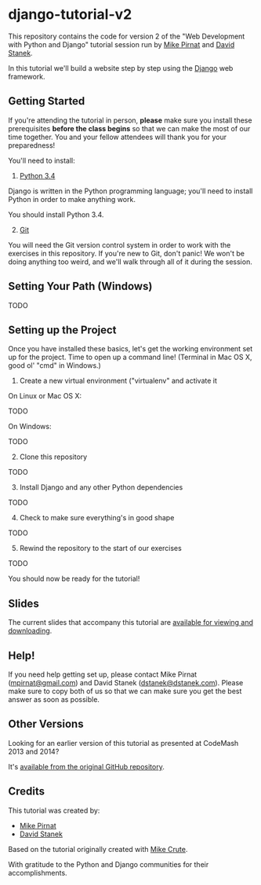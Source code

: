 django-tutorial-v2
==================

This repository contains the code for version 2 of the
"Web Development with Python and Django" tutorial session run by
[Mike Pirnat][mpirnat] and [David Stanek][dstanek].

In this tutorial we'll build a website step by step
using the [Django][django] web framework.

Getting Started
---------------

If you're attending the tutorial in person,
**please** make sure you install these prerequisites
**before the class begins**
so that we can make the most of our time together.
You and your fellow attendees will
thank you for your preparedness!

You'll need to install:

 1. [Python 3.4][python]

  Django is written in the Python programming language;
  you'll need to install Python
  in order to make anything work.

  You should install Python 3.4.

 2. [Git][git]

  You will need the Git version control system
  in order to work with the exercises in this repository.
  If you're new to Git, don't panic!
  We won't be doing anything too weird,
  and we'll walk through all of it
  during the session.


Setting Your Path (Windows)
---------------------------

TODO


Setting up the Project
----------------------

Once you have installed these basics,
let's get the working environment set up for the project.
Time to open up a command line!
(Terminal in Mac OS X,
good ol' "cmd" in Windows.)

 1. Create a new virtual environment ("virtualenv" and activate it

  On Linux or Mac OS X:

TODO

  On Windows:

TODO

 2. Clone this repository

TODO

 3. Install Django and any other Python dependencies

TODO

 4. Check to make sure everything's in good shape

TODO

 5. Rewind the repository to the start of our exercises

TODO

You should now be ready for the tutorial!


Slides
------

The current slides that accompany this tutorial are
[available for viewing and downloading][slides].


Help!
-----

If you need help getting set up, please contact
Mike Pirnat (mpirnat@gmail.com) and
David Stanek (dstanek@dstanek.com).
Please make sure to copy both of us
so that we can make sure you get the best answer as soon as possible.

Other Versions
--------------

Looking for an earlier version of this tutorial
as presented at CodeMash 2013 and 2014?

It's [available from the original GitHub repository][v1].


Credits
-------

This tutorial was created by:

 * [Mike Pirnat][mpirnat]
 * [David Stanek][dstanek]

Based on the tutorial originally created with [Mike Crute][mcrute].

With gratitude to the Python and Django communities for their accomplishments.


[django]: https://www.djangoproject.com
[dstanek]: http://traceback.org
[git]: http://git-scm.com
[mcrute]: http://mike.crute.org
[mpirnat]: http://mike.pirnat.com
[python]: http://python.org/download/
[slides]: #TODO
[v1]: https://github.com/mpirnat/django-tutorial

